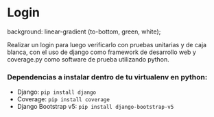 # Login
background: linear-gradient (to-bottom, green, white);

Realizar un login para luego verificarlo con pruebas unitarias y de caja blanca, con el uso de django como framework de desarrollo web y coverage.py como software de prueba utilizando python.

### Dependencias a instalar dentro de tu virtualenv en python:

- Django: ```pip install django```
- Coverage: ```pip install coverage```
- Django Bootstrap v5: ```pip install django-bootstrap-v5```


